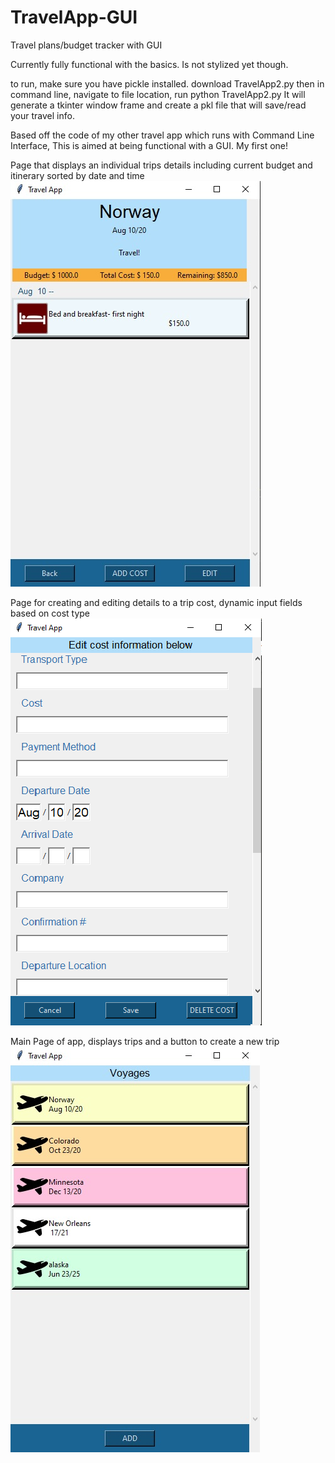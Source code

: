 # TravelApp-GUI
Travel plans/budget tracker with GUI

Currently fully functional with the basics. Is not stylized yet though.

to run, make sure you have pickle installed.
download TravelApp2.py
then in command line, navigate to file location,
run python TravelApp2.py
It will generate a tkinter window frame and
create a pkl file that will save/read your travel info.

Based off the code of my other travel app which runs with Command Line Interface, This is aimed at being functional with a GUI.
My first one!

Page that displays an individual trips details including current budget and itinerary sorted by date and time  
![Alt Text](TripPageScreenshot.jpg)

Page for creating and editing details to a trip cost, dynamic input fields based on cost type  
![Alt Text](EditCostScreenshot.jpg)

Main Page of app, displays trips and a button to create a new trip  
![Alt Text](MainPageScreenshot.jpg)
